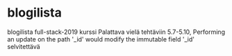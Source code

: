 # blogilista
blogilista full-stack-2019 kurssi
Palattava vielä tehtäviin 5.7-5.10, Performing an update on the path '_id' would modify the immutable field '_id' selvitettävä
